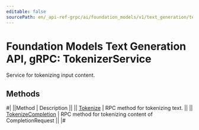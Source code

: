 ```yaml
---
editable: false
sourcePath: en/_api-ref-grpc/ai/foundation_models/v1/text_generation/text-generation/api-ref/grpc/Tokenizer/index.md
---
```


# Foundation Models Text Generation API, gRPC: TokenizerService

Service for tokenizing input content.

## Methods

#|
||Method | Description ||
|| [Tokenize](tokenize.md) | RPC method for tokenizing text. ||
|| [TokenizeCompletion](tokenizeCompletion.md) | RPC method for tokenizing content of CompletionRequest ||
|#